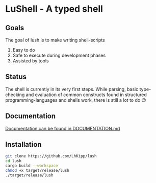 # LuShell - A typed shell

## Goals

The goal of lush is to make writing shell-scripts
1. Easy to do
2. Safe to execute during development phases
3. Assisted by tools

## Status

The shell is currently in its very first steps. While parsing, basic type-checking and evaluation of common constructs found in structured programming-languages and shells work, there is still a lot to do 😉

## Documentation

[Documentation can be found in DOCUMENTATION.md](DOCUMENTATION.md)

## Installation

```bash
git clone https://github.com/LhKipp/lush
cd lush
cargo build --workspace
chmod +x target/release/lush
./target/release/lush
```
